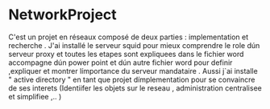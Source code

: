 # NetworkProject
C'est un projet en réseaux composé de deux parties : implementation et recherche . J'ai installé le serveur squid pour mieux comprendre le role dún serveur proxy et toutes les etapes sont expliquees dans le fichier word accompagne dún power point et dún autre fichier word pour definir ,expliquer et montrer límportance du serveur mandataire .   Aussi j`ai installe " active directory " en tant que projet dímplementation  pour se convaincre de ses interets (Identiifer les objets sur le reseau , administration centralisee et simplifiee ,.. ) 
